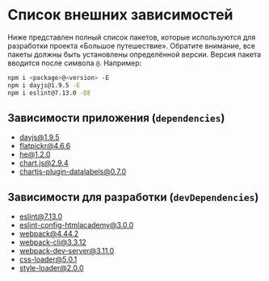 # Список внешних зависимостей

Ниже представлен полный список пакетов, которые используются для разработки проекта «Большое путешествие». Обратите внимание, все пакеты должны быть установлены определённой версии. Версия пакета вводится после символа `@`. Например: 

```bash
npm i <package>@<version> -E
npm i dayjs@1.9.5 -E
npm i eslint@7.13.0 -DE
``` 

## Зависимости приложения (`dependencies`)

* dayjs@1.9.5
* flatpickr@4.6.6
* he@1.2.0
* chart.js@2.9.4
* chartjs-plugin-datalabels@0.7.0

## Зависимости для разработки (`devDependencies`)

* eslint@7.13.0
* eslint-config-htmlacademy@3.0.0
* webpack@4.44.2
* webpack-cli@3.3.12
* webpack-dev-server@3.11.0
* css-loader@5.0.1
* style-loader@2.0.0
